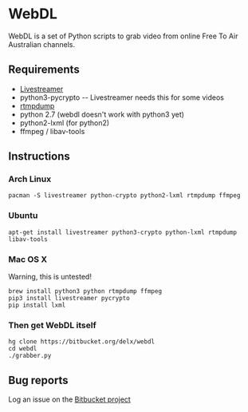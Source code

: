 # WebDL #

WebDL is a set of Python scripts to grab video from online Free To Air Australian channels.

## Requirements

* [Livestreamer](http://docs.livestreamer.io/install.html)
* python3-pycrypto -- Livestreamer needs this for some videos
* [rtmpdump](https://rtmpdump.mplayerhq.hu)
* python 2.7 (webdl doesn't work with python3 yet)
* python2-lxml (for python2)
* ffmpeg / libav-tools

## Instructions

### Arch Linux
    pacman -S livestreamer python-crypto python2-lxml rtmpdump ffmpeg

### Ubuntu
    apt-get install livestreamer python3-crypto python-lxml rtmpdump libav-tools

### Mac OS X

Warning, this is untested!

    brew install python3 python rtmpdump ffmpeg
    pip3 install livestreamer pycrypto
    pip install lxml

### Then get WebDL itself
    hg clone https://bitbucket.org/delx/webdl
    cd webdl
    ./grabber.py


## Bug reports

Log an issue on the [Bitbucket project](https://bitbucket.org/delx/webdl/issues?status=new&status=open)
